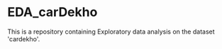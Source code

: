 # EDA_carDekho
This is a repository containing Exploratory data analysis on the dataset 'cardekho'. 
